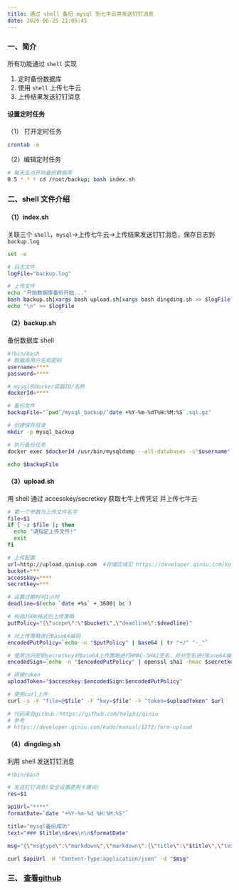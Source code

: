 ```yaml
---
title: 通过 shell 备份 mysql 到七牛云并发送钉钉消息
date: 2020-06-25 21:05:45
---
```

### 一、简介

所有功能通过 `shell` 实现

1. 定时备份数据库
1. 使用 `shell` 上传七牛云
1. 上传结果发送钉钉消息

#### 设置定时任务

（1） 打开定时任务

```bash
crontab -e
```

（2）编辑定时任务

```bash
# 每天五点开始备份数据库
0 5 * * * cd /root/backup; bash index.sh

```

### 二、shell 文件介绍

#### （1）index.sh

关联三个 `shell`，`mysql`->上传七牛云->上传结果发送钉钉消息，保存日志到 `backup.log`

```bash
set -e

# 日志文件
logFile="backup.log"

# 上传文件
echo "开始数据库备份开始..."
bash backup.sh|xargs bash upload.sh|xargs bash dingding.sh >> $logFile
echo "\n" >> $logFile
```

#### （2）backup.sh

备份数据库 shell

```bash
#!bin/bash
# 数据库用户名和密码
username=****
password=****

# mysql的docker容器ID/名称
dockerId=****

# 备份文件
backupFile="`pwd`/mysql_backup/`date +%Y-%m-%dT%H:%M:%S`.sql.gz"

# 创建保存目录
mkdir -p mysql_backup

# 执行备份任务
docker exec $dockerId /usr/bin/mysqldump --all-databases -u"$username" -p"$password" | gzip > $backupFile

echo $backupFile
```

#### （3）upload.sh

用 shell 通过 accesskey/secretkey 获取七牛上传凭证 并上传七牛云

```bash
# 第一个参数为上传文件名字
file=$1
if [ -z $file ]; then
  echo "请指定上传文件!"
  exit
fi

# 上传配置
url=http://upload.qiniup.com  #存储区域见 https://developer.qiniu.com/kodo/manual/1671/region-endpoint
bucket=***
accesskey=****
secretkey=***

# 设置过期时间1小时
deadline=$(echo `date +%s` + 3600| bc )

# 构造JSON格式的上传策略
putPolicy="{\"scope\":\"$bucket\",\"deadline\":$deadline}"

# 对上传策略进行Base64编码
encodedPutPolicy=`echo -n "$putPolicy" | base64 | tr "+/" "-_"`

# 使用访问密钥secretkey对Base64上传策略进行HMAC-SHA1签名，并对签名进行Base64编码
encodedSign=`echo -n "$encodedPutPolicy" | openssl sha1 -hmac $secretkey -binary | base64 | tr "+/" "-_"`

# 拼接token
uploadToken="$accesskey:$encodedSign:$encodedPutPolicy"

# 使用curl上传
curl -s -F "file=@$file" -F "key=$file" -F "token=$uploadToken" $url

# 代码来自github：https://github.com/helphi/qiniu
# 参考
# https://developer.qiniu.com/kodo/manual/1272/form-upload
```

#### （4）dingding.sh

利用 shell 发送钉钉消息

```bash
#!bin/bash

# 发送钉钉消息(安全设置使用关键词)
res=$1

apiUrl="****"
formatDate=`date "+%Y-%m-%d %H:%M:%S"`

title="mysql备份成功"
text="### $title\n$res\n\n$formatDate"

msg="{\"msgtype\":\"markdown\",\"markdown\":{\"title\":\"$title\",\"text\":\"$text\"}}"

curl $apiUrl -H "Content-Type:application/json" -d "$msg"

```
### 三、 [查看github](https://github.com/kuan1/mysql-backup)
  